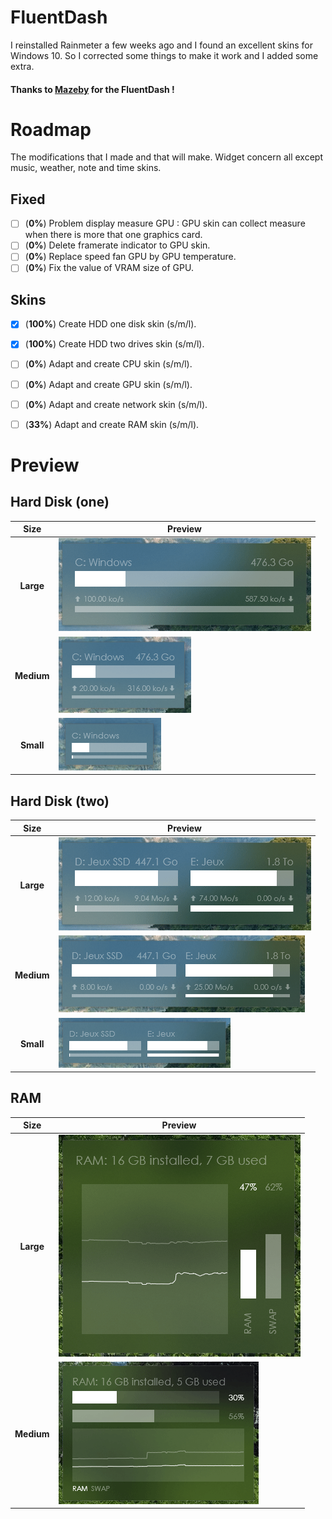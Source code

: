 # FluentDash
I reinstalled Rainmeter a few weeks ago and I found an excellent skins for Windows 10.
So I corrected some things to make it work and I added some extra.

#### Thanks to [Mazeby](https://github.com/Mazeby/FluentDash) for the FluentDash !


# Roadmap
The modifications that I made and that will make.
Widget concern all except music, weather, note and time skins.

## Fixed
- [ ] (**0%**) Problem display measure GPU : GPU skin can collect measure when there is more that one graphics card.
- [ ] (**0%**) Delete framerate indicator to GPU skin.
- [ ] (**0%**) Replace speed fan GPU by GPU temperature.
- [ ] (**0%**) Fix the value of VRAM size of GPU.

## Skins
- [X] (**100%**) Create HDD one disk skin (s/m/l).
- [X] (**100%**) Create HDD two drives skin (s/m/l).
- [ ] (**0%**) Adapt and create CPU skin (s/m/l).
- [ ] (**0%**) Adapt and create GPU skin (s/m/l).
- [ ] (**0%**) Adapt and create network skin (s/m/l).
- [ ] (**33%**) Adapt and create RAM skin (s/m/l).


# Preview
## Hard Disk (one)
Size | Preview
:------------: | -------------
**Large** | ![HDDone Large](https://raw.githubusercontent.com/HyperNovax/FluentDash/master/Example%20Images/hddone-large.gif "HDD one large widget")
**Medium** | ![HDDone Medium](https://raw.githubusercontent.com/HyperNovax/FluentDash/master/Example%20Images/hddone-medium.gif "HDD one medium widget")
**Small** | ![HDDone Small](https://raw.githubusercontent.com/HyperNovax/FluentDash/master/Example%20Images/hddone-small.gif "HDD one small widget")

## Hard Disk (two)
Size | Preview
:------------: | -------------
**Large** | ![HDDtwo Large](https://raw.githubusercontent.com/HyperNovax/FluentDash/master/Example%20Images/hddtwo-large.gif "HDD two large widget")
**Medium** | ![HDDtwo Medium](https://raw.githubusercontent.com/HyperNovax/FluentDash/master/Example%20Images/hddtwo-medium.gif "HDD two medium widget")
**Small** | ![HDDtwo Small](https://raw.githubusercontent.com/HyperNovax/FluentDash/master/Example%20Images/hddtwo-small.gif "HDD two small widget")

## RAM
Size | Preview
:------------: | -------------
**Large** | ![RAM Large](https://raw.githubusercontent.com/HyperNovax/FluentDash/master/Example%20Images/ram-large.gif "RAM large widget")
**Medium** | ![RAM Medium](https://raw.githubusercontent.com/HyperNovax/FluentDash/master/Example%20Images/ram-medium.gif "RAM medium widget")
